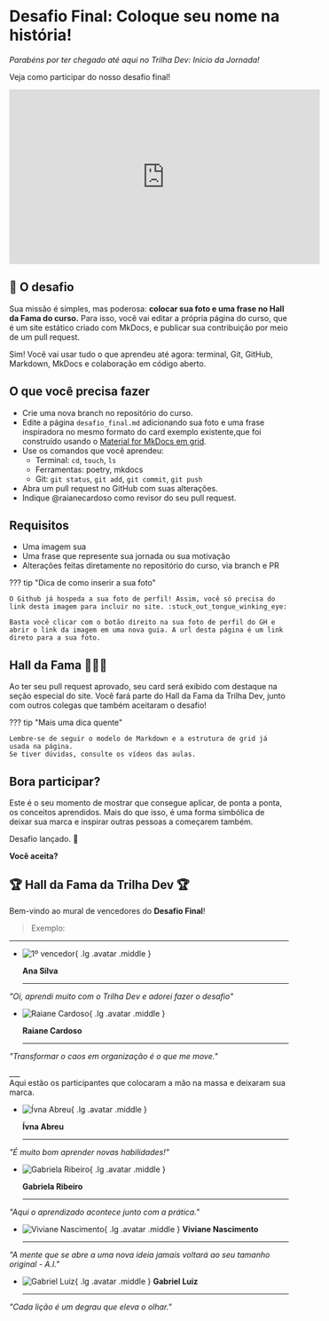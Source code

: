 # Desafio Final: Coloque seu nome na história!

_Parabéns por ter chegado até aqui no Trilha Dev: Início da Jornada!_

Veja como participar do nosso desafio final!

<div class="imagem-centralizada">
<iframe width="560" height="315" src="https://www.youtube.com/embed/g_nqCAyzogc?si=ZDEgzvRoDUVtCjMz" title="YouTube video player" frameborder="0" allow="accelerometer; autoplay; clipboard-write; encrypted-media; gyroscope; picture-in-picture; web-share" referrerpolicy="strict-origin-when-cross-origin" allowfullscreen></iframe>
</div>

## :rocket: O desafio
Sua missão é simples, mas poderosa: **colocar sua foto e uma frase no Hall da Fama do curso.**
Para isso, você vai editar a própria página do curso, que é um site estático criado com MkDocs, e publicar sua contribuição por meio de um pull request.

Sim! Você vai usar tudo o que aprendeu até agora: terminal, Git, GitHub, Markdown, MkDocs e colaboração em código aberto.

##  O que você precisa fazer
- Crie uma nova branch no repositório do curso.
- Edite a página `desafio_final.md` adicionando sua foto e uma frase inspiradora no mesmo formato do card exemplo existente,que foi construído usando o  [Material for MkDocs em grid](https://squidfunk.github.io/mkdocs-material/reference/grids/?h=gri).
- Use os comandos que você aprendeu:
    - Terminal: `cd`, `touch`, `ls`
    - Ferramentas: poetry, mkdocs
    - Git: `git status`, `git add`, `git commit`, `git push`
- Abra um pull request no GitHub com suas alterações.
- Indique @raianecardoso como revisor do seu pull request.

##  Requisitos
- Uma imagem sua
- Uma frase que represente sua jornada ou sua motivação
- Alterações feitas diretamente no repositório do curso, via branch e PR

??? tip "Dica de como inserir a sua foto"

    O Github já hospeda a sua foto de perfil! Assim, você só precisa do link desta imagem para incluir no site. :stuck_out_tongue_winking_eye:
    
    Basta você clicar com o botão direito na sua foto de perfil do GH e abrir o link da imagem em uma nova guia. A url desta página é um link direto para a sua foto.

##  Hall da Fama :star2::star2::star2:
Ao ter seu pull request aprovado, seu card será exibido com destaque na seção especial do site.
Você fará parte do Hall da Fama da Trilha Dev, junto com outros colegas que também aceitaram o desafio!

??? tip "Mais uma dica quente"

    Lembre-se de seguir o modelo de Markdown e a estrutura de grid já usada na página.
    Se tiver dúvidas, consulte os vídeos das aulas.


##  Bora participar?
Este é o seu momento de mostrar que consegue aplicar, de ponta a ponta, os conceitos aprendidos.
Mais do que isso, é uma forma simbólica de deixar sua marca e inspirar outras pessoas a começarem também.

Desafio lançado. :tada:

**Você aceita?**

## :trophy: Hall da Fama da Trilha Dev :trophy:

Bem-vindo ao mural de vencedores do **Desafio Final**!  

> Exemplo: 

---
<div class="grid cards" markdown>

-   ![1º vencedor](https://blush.design/api/download?shareUri=pkrldsKh6aPqLy9l&c=Hair_0%7E4b2500-0.0.2.0%7Efecb51_Skin_0%7Efbefe3-0.0.2.0%7E8b4500&bg=1e2129&w=800&h=800&fm=png){ .lg .avatar .middle }
    
    __Ana Silva__

    ---
   _"Oi, aprendi muito com o Trilha Dev e adorei fazer o desafio"_

-   ![Raiane Cardoso](https://avatars.githubusercontent.com/u/166438302?v=4){ .lg .avatar .middle }
    
    __Raiane Cardoso__

    ---
   _"Transformar o caos em organização é o que me move."_

</div>
___

<div class="destaque centralizado">
Aqui estão os participantes que colocaram a mão na massa e deixaram sua marca.
</div>

<!--- Insira o seu card aqui abaixo --->
<div class="grid cards" markdown>

-   ![Ívna Abreu](https://avatars.githubusercontent.com/u/225957900?v=4){ .lg .avatar .middle }
    
    __Ívna Abreu__

    ---
   _"É muito bom aprender novas habilidades!"_

-   ![Gabriela Ribeiro](https://avatars.githubusercontent.com/u/227460434?v=4){ .lg .avatar .middle }
    
    __Gabriela Ribeiro__

    ---
   _"Aqui o aprendizado acontece junto com a prática."_

-   ![Viviane Nascimento](https://avatars.githubusercontent.com/u/225929456?s=400&u=a6c1665e5b06e4cc196cc875cff470a3f00e3ef2&v=4){ .lg .avatar .middle }
   __Viviane Nascimento__

    ---
   _"A mente que se abre a uma nova ideia jamais voltará ao seu tamanho original - A.I."_

-   ![Gabriel Luiz](https://avatars.githubusercontent.com/u/163447861?v=4){ .lg .avatar .middle }
   __Gabriel Luiz__

    ---
   _"Cada lição é um degrau que eleva o olhar."_

</div>